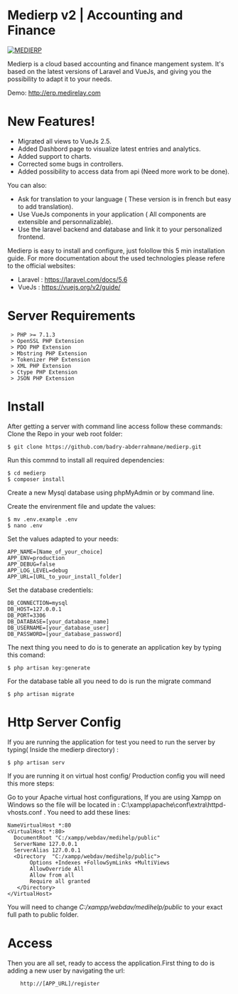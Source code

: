 # Medierp v2 | Accounting and Finance

[![MEDIERP](http://erp.medirelay.com/img/logo_wide.png)]()

Medierp is a cloud based accounting and finance mangement system. It's based on the latest versions of Laravel and VueJs, and giving you the possibility to adapt it to your needs.

  Demo: http://erp.medirelay.com

# New Features!

  - Migrated all views to VueJs 2.5.
  - Added Dashbord page to visualize latest entries and analytics.
  - Added support to charts.
  - Corrected some bugs in controllers.
  - Added possibility to access data from api (Need more work to be done).

You can also:
  - Ask for translation to your language ( These version is in french but easy to add translation).
  - Use VueJs components in your application ( All components are extensible and personnalizable).
  - Use the laravel backend and database and link it to your personalized frontend.

Medierp is easy to install and configure, just folollow this 5 min installation guide. For more documentation about the used technologies please refere to the official websites:
   - Laravel : https://laravel.com/docs/5.6
   - VueJs : https://vuejs.org/v2/guide/

# Server Requirements
     > PHP >= 7.1.3
     > OpenSSL PHP Extension
     > PDO PHP Extension
     > Mbstring PHP Extension
     > Tokenizer PHP Extension
     > XML PHP Extension
     > Ctype PHP Extension
     > JSON PHP Extension

# Install
After getting a server with command line access follow these commands:
Clone the Repo in your web root folder:

    $ git clone https://github.com/badry-abderrahmane/medierp.git

Run this commnd to install all required dependencies:

    $ cd medierp
    $ composer install
    
Create a new Mysql database using phpMyAdmin or by command line.

Create the envirenment file and update the values:

    $ mv .env.example .env
    $ nano .env

Set the values adapted to your needs:

    APP_NAME=[Name_of_your_choice]
    APP_ENV=production
    APP_DEBUG=false
    APP_LOG_LEVEL=debug
    APP_URL=[URL_to_your_install_folder]

Set the database credentiels:

    DB_CONNECTION=mysql
    DB_HOST=127.0.0.1
    DB_PORT=3306
    DB_DATABASE=[your_database_name]
    DB_USERNAME=[your_database_user]
    DB_PASSWORD=[your_database_password]

The next thing you need to do is to generate an application key by typing this comand:

    $ php artisan key:generate
For the database table all you need to do is run the migrate command

    $ php artisan migrate
# Http Server Config
If you are running the application for test you need to run the server by typing( Inside the medierp directory) :

    $ php artisan serv 
    
If you are running it on virtual host config/ Production config you will need this more steps:

Go to your Apache virtual host configurations, If you are using Xampp on Windows so the file will be located in : C:\xampp\apache\conf\extra\httpd-vhosts.conf . You need to add these lines:

```
NameVirtualHost *:80
<VirtualHost *:80>
  DocumentRoot "C:/xampp/webdav/medihelp/public"
  ServerName 127.0.0.1
  ServerAlias 127.0.0.1
  <Directory  "C:/xampp/webdav/medihelp/public">
       Options +Indexes +FollowSymLinks +MultiViews
       AllowOverride All
       Allow from all
       Require all granted
   </Directory>
</VirtualHost>
```
You will need to change _C:/xampp/webdav/medihelp/public_ to your exact full path to public folder.

# Access
Then you are all set, ready to access the application.First thing to do is adding a new user by navigating the url:

        http://[APP_URL]/register
    
